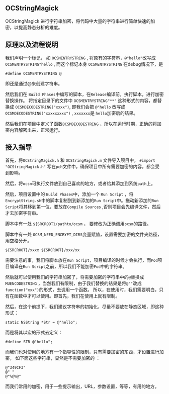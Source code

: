 ## OCStringMagick

OCStringMagick 进行字符串加密，将代码中大量的字符串进行简单快速的加密，以提高静态分析的难度。

## 原理以及流程说明

我们声明一个标记， 如 `OCSMENTRYSTRING` , 将原有的字符串，`@"hello"`改写成 `OCSMENTRYSTRING"hello` , 而这个标记本身 `OCSMENTRYSTRING` 在debug情况下，是

	#define OCSMENTRYSTRING @

即还是通过@来创建字符串。 

然后我们在 `Build Phases`中编写的脚本，在`Release`编译前，执行脚本，进行加密替换操作。 将指定目录下的文件中 `OCSMENTRYSTRING"**"` 这种形式的内容，都替换成 `OCSMDECODESTRING("xxxx")`, 即我们会把 `@"hello` 改写成`OCSMDECODESTRING("xxxxxxxxx")` ,  `xxxxxxx`是 `hello`加密后的结果。

然后我们在项目中定义了函数`OCSMDECODESTRING` ，所以在运行时期，正确的将加密内容解密出来，正常运行。 

## 接入指导

首先，将`OCStringMagick.h` 和 `OCStringMagick.m` 文件导入项目中， `#import "OCStringMagick.h"` 写在`pch`文件中，确保项目中所有需要加密的内容，都会受到影响。

然后，将`ocsm`可执行文件放到自己喜欢的地方，或者给其添加到系统`path`上。

然后，项目设置中的 `Build Phases`中，添加一个 `Run Script` ，将`EncryptString.sh`中的脚本复制到到新添加的`Run Script`中。拖动新添加的`Run Script`将其移到第一位，要放在`Compile Sources` ,否则项目会先编译文件，然后才去加密字符串。

脚本中有一处 `${SRCROOT}/pathto/ocsm` ， 要修改为正确调用`ocsm`的路径。

脚本中有一处 `OCSM_NEED_ENCRYPT_DIRS`变量赋值，设置需要加密的文件夹路径，用空格分开。

	${SRCROOT}/xxxx ${SRCROOT}/xxx/xx

需要注意的事，我们将脚本放在`Run Script`，项目编译的时候才会执行，而`Pod`项目编译在`Run Script`之前，所以我们不能加密`Pod`中的字符串。

然后就可以使用我们的字符串加密了，将需要加密的字符串中的`@`替换成 `MUENCODESTRING` ，当然我们有限制，由于我们替换的结果是将`@""`改成 `function("xxx")`的形式，去调用一个函数。 所以，在使用时，我们需要明白，只有在函数中才可以使用。即首先，我们在使用上就有限制。

然后，在这个前提下，我们建议字符串的初始化，尽量不要放在静态区域，即这种形式：

	static NSString *Str = @"hello";

而是将其以宏的形式去定义：

	#define STR @"hello";


而我们也对使用的地方有一个指导性的限制，只有需要加密的东西，才设置进行加密， 如下面这些字符串，显然是不需要加密的 ：

	@"349CF3"
	@" "
	@"%@%@"
	
而我们常用的加密，用于一些提示输出，URL，参数设置，等等，有用的地方。


